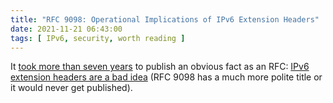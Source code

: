 ```yaml
---
title: "RFC 9098: Operational Implications of IPv6 Extension Headers"
date: 2021-11-21 06:43:00
tags: [ IPv6, security, worth reading ]
---
```

It [took more than seven years](https://www.linkedin.com/posts/fernandogont_after-7-years-of-work-the-ietf-has-activity-6846280826510954496-Nlck/) to publish an obvious fact as an RFC: [IPv6 extension headers are a bad idea](https://www.rfc-editor.org/rfc/rfc9098.html) (RFC 9098 has a much more polite title or it would never get published).
